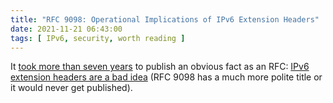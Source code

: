 ```yaml
---
title: "RFC 9098: Operational Implications of IPv6 Extension Headers"
date: 2021-11-21 06:43:00
tags: [ IPv6, security, worth reading ]
---
```

It [took more than seven years](https://www.linkedin.com/posts/fernandogont_after-7-years-of-work-the-ietf-has-activity-6846280826510954496-Nlck/) to publish an obvious fact as an RFC: [IPv6 extension headers are a bad idea](https://www.rfc-editor.org/rfc/rfc9098.html) (RFC 9098 has a much more polite title or it would never get published).
